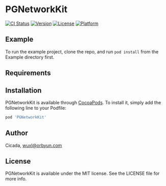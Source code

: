 # PGNetworkKit

[![CI Status](https://img.shields.io/travis/Cicada/PGNetworkKit.svg?style=flat)](https://travis-ci.org/Cicada/PGNetworkKit)
[![Version](https://img.shields.io/cocoapods/v/PGNetworkKit.svg?style=flat)](https://cocoapods.org/pods/PGNetworkKit)
[![License](https://img.shields.io/cocoapods/l/PGNetworkKit.svg?style=flat)](https://cocoapods.org/pods/PGNetworkKit)
[![Platform](https://img.shields.io/cocoapods/p/PGNetworkKit.svg?style=flat)](https://cocoapods.org/pods/PGNetworkKit)

## Example

To run the example project, clone the repo, and run `pod install` from the Example directory first.

## Requirements

## Installation

PGNetworkKit is available through [CocoaPods](https://cocoapods.org). To install
it, simply add the following line to your Podfile:

```ruby
pod 'PGNetworkKit'
```

## Author

Cicada, wuxl@orbyun.com

## License

PGNetworkKit is available under the MIT license. See the LICENSE file for more info.
